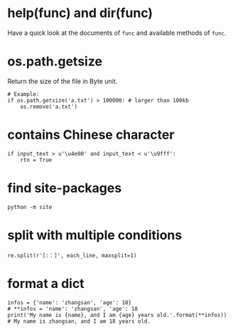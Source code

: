 # help(func) and dir(func)
Have a quick look at the documents of `func` and available methods of `func`.

# os.path.getsize
Return the size of the file in Byte unit.
```
# Example:
if os.path.getsize('a.txt') > 100000: # larger than 100kb
    os.remove('a.txt')
```

# contains Chinese character
```
if input_text > u'\u4e00' and input_text < u'\u9fff':
    rtn = True
```

# find site-packages
```
python -m site
```

# split with multiple conditions
```
re.split(r'[:：]', each_line, maxsplit=1)
```

# format a dict
```
infos = {'name': 'zhangsan', 'age': 18}
# **infos = 'name': 'zhangsan', 'age': 18
print('My name is {name}, and I am {age} years old.'.format(**infos))
# My name is zhangsan, and I am 18 years old.
```
